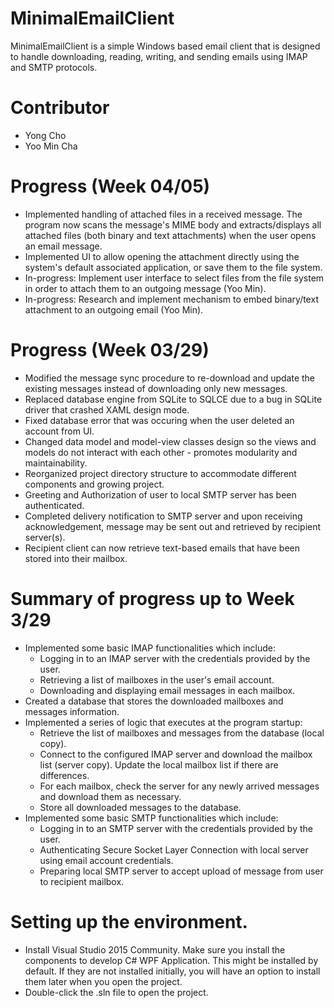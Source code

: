 # MinimalEmailClient
MinimalEmailClient is a simple Windows based email client that is designed to handle downloading, reading, writing, and sending emails using IMAP and SMTP protocols.

# Contributor
- Yong Cho
- Yoo Min Cha

# Progress (Week 04/05)
- Implemented handling of attached files in a received message. The program now scans the message's MIME body and extracts/displays all attached files (both binary and text attachments) when the user opens an email message. 
- Implemented UI to allow opening the attachment directly using the system's default associated application, or save them to the file system.
- In-progress: Implement user interface to select files from the file system in order to attach them to an outgoing message (Yoo Min).
- In-progress: Research and implement mechanism to embed binary/text attachment to an outgoing email (Yoo Min).

# Progress (Week 03/29)
- Modified the message sync procedure to re-download and update the existing messages instead of downloading only new messages.
- Replaced database engine from SQLite to SQLCE due to a bug in SQLite driver that crashed XAML design mode.
- Fixed database error that was occuring when the user deleted an account from UI.
- Changed data model and model-view classes design so the views and models do not interact with each other - promotes modularity and maintainability.
- Reorganized project directory structure to accommodate different components and growing project.
- Greeting and Authorization of user to local SMTP server has been authenticated.
- Completed delivery notification to SMTP server and upon receiving acknowledgement, message may be sent out and retrieved by recipient server(s).
- Recipient client can now retrieve text-based emails that have been stored into their mailbox.

# Summary of progress up to Week 3/29
- Implemented some basic IMAP functionalities which include:
    * Logging in to an IMAP server with the credentials provided by the user.
    * Retrieving a list of mailboxes in the user's email account.
    * Downloading and displaying email messages in each mailbox.
- Created a database that stores the downloaded mailboxes and messages information.
- Implemented a series of logic that executes at the program startup:
    * Retrieve the list of mailboxes and messages from the database (local copy).
    * Connect to the configured IMAP server and download the mailbox list (server copy). Update the local mailbox list if there are differences.
    * For each mailbox, check the server for any newly arrived messages and download them as necessary.
    * Store all downloaded messages to the database.
- Implemented some basic SMTP functionalities which include:
    * Logging in to an SMTP server with the credentials provided by the user.
    * Authenticating Secure Socket Layer Connection with local server using email account credentials.
    * Preparing local SMTP server to accept upload of message from user to recipient mailbox.

# Setting up the environment.
- Install Visual Studio 2015 Community. Make sure you install the components to develop C# WPF Application. This might be installed by default. If they are not installed initially, you will have an option to install them later when you open the project.
- Double-click the .sln file to open the project.
